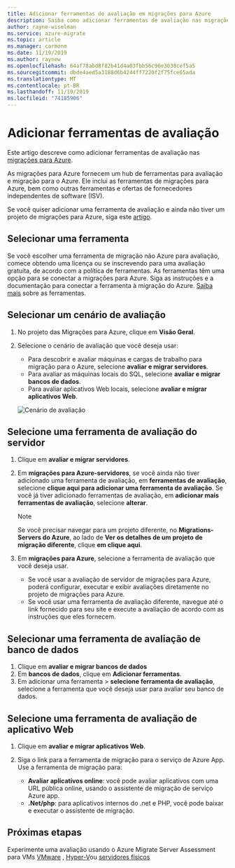 ```yaml
---
title: Adicionar ferramentas de avaliação em migrações para Azure
description: Saiba como adicionar ferramentas de avaliação nas migrações para Azure.
author: rayne-wiselman
ms.service: azure-migrate
ms.topic: article
ms.manager: carmonm
ms.date: 11/19/2019
ms.author: raynew
ms.openlocfilehash: 64af78abd8f82b41d4a03fbb56c96e3038cef5a5
ms.sourcegitcommit: dbde4aed5a3188d6b4244ff7220f2f75fce65ada
ms.translationtype: MT
ms.contentlocale: pt-BR
ms.lasthandoff: 11/19/2019
ms.locfileid: "74185906"
---
```

# <a name="add-assessment-tools"></a>Adicionar ferramentas de avaliação

Este artigo descreve como adicionar ferramentas de avaliação nas [migrações para Azure](migrate-overview.md).

As migrações para Azure fornecem um hub de ferramentas para avaliação e migração para o Azure. Ele inclui as ferramentas de migrações para Azure, bem como outras ferramentas e ofertas de fornecedores independentes de software (ISV).

Se você quiser adicionar uma ferramenta de avaliação e ainda não tiver um projeto de migrações para Azure, siga este [artigo](how-to-add-tool-first-time.md).

## <a name="select-a-tool"></a>Selecionar uma ferramenta

Se você escolher uma ferramenta de migração não Azure para avaliação, comece obtendo uma licença ou se inscrevendo para uma avaliação gratuita, de acordo com a política de ferramentas. As ferramentas têm uma opção para se conectar a migrações para Azure. Siga as instruções e a documentação para conectar a ferramenta à migração do Azure. [Saiba mais](migrate-services-overview.md) sobre as ferramentas.


## <a name="select-an-assessment-scenario"></a>Selecionar um cenário de avaliação

1. No projeto das Migrações para Azure, clique em **Visão Geral**.
2. Selecione o cenário de avaliação que você deseja usar:

    - Para descobrir e avaliar máquinas e cargas de trabalho para migração para o Azure, selecione **avaliar e migrar servidores**.
    - Para avaliar as máquinas locais do SQL, selecione **avaliar e migrar bancos de dados**.
    - Para avaliar aplicativos Web locais, selecione **avaliar e migrar aplicativos Web**.

    ![Cenário de avaliação](./media/how-to-assess/assess-scenario.png)

## <a name="select-a-server-assessment-tool"></a>Selecione uma ferramenta de avaliação do servidor 

1. Clique em **avaliar e migrar servidores**.
2. Em **migrações para Azure-servidores**, se você ainda não tiver adicionado uma ferramenta de avaliação, em **ferramentas de avaliação**, selecione **clique aqui para adicionar uma ferramenta de avaliação**. Se você já tiver adicionado ferramentas de avaliação, em **adicionar mais ferramentas de avaliação**, selecione **alterar**.

    > [!NOTE]
    > Se você precisar navegar para um projeto diferente, no **Migrations-Servers do Azure**, ao lado de **Ver os detalhes de um projeto de migração diferente**, clique **em clique aqui**.

3. Em **migrações para Azure**, selecione a ferramenta de avaliação que você deseja usar.

    - Se você usar a avaliação de servidor de migrações para Azure, poderá configurar, executar e exibir avaliações diretamente no projeto de migrações para Azure.
    - Se você usar uma ferramenta de avaliação diferente, navegue até o link fornecido para seu site e execute a avaliação de acordo com as instruções que eles fornecem.


## <a name="select-a-database-assessment-tool"></a>Selecionar uma ferramenta de avaliação de banco de dados

1. Clique em **avaliar e migrar bancos de dados**
2. Em **bancos de dados**, clique em **Adicionar ferramentas**.
3. Em adicionar uma ferramenta > **selecione ferramenta de avaliação**, selecione a ferramenta que você deseja usar para avaliar seu banco de dados.

## <a name="select-a-web-app-assessment-tool"></a>Selecione uma ferramenta de avaliação de aplicativo Web

1. Clique em **avaliar e migrar aplicativos Web**.
2. Siga o link para a ferramenta de migração para o serviço de Azure App. Use a ferramenta de migração para:

    - **Avaliar aplicativos online**: você pode avaliar aplicativos com uma URL pública online, usando o assistente de migração de serviço Azure app.
    - **.Net/php**: para aplicativos internos do .net e PHP, você pode baixar e executar o assistente de migração.



## <a name="next-steps"></a>Próximas etapas

Experimente uma avaliação usando o Azure Migrate Server Assessment para VMs [VMware](tutorial-prepare-vmware.md) , [Hyper-V](tutorial-prepare-hyper-v.md)ou [servidores físicos](tutorial-prepare-physical.md)

